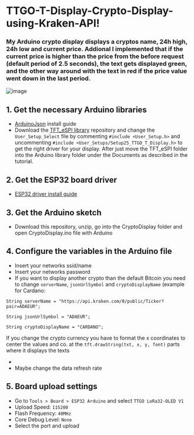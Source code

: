 # TTGO-T-Display-Crypto-Display-using-Kraken-API!

### My Arduino crypto display displays a cryptos name, 24h high, 24h low and current price. Addional I implemented that if the current price is higher than the price from the before request (default period of 2.5 seconds), the text gets displayed green, and the other way around with the text in red if the price value went down in the last period. 

![image](https://user-images.githubusercontent.com/64910238/119895422-08b6b000-bf3e-11eb-81e5-da96b2bd9a86.png)


## 1. Get the necessary Arduino libraries

- [ArduinoJson](https://www.ardu-badge.com/ArduinoJson/6.10.1) install guide
- Download the [TFT_eSPI library](https://github.com/Xinyuan-LilyGO/TTGO-T-Display) repository and change the `User_Setup_Select` file by commenting `#include <User_Setup.h>` and uncommenting `#include <User_Setups/Setup25_TTGO_T_Display.h>` to get the right driver for your display. After just move the TFT_eSPI folder into the Arduino library folder under the Documents as described in the tutorial.

## 2. Get the ESP32 board driver

- [ESP32 driver install guide](https://randomnerdtutorials.com/installing-the-esp32-board-in-arduino-ide-windows-instructions/)

## 3. Get the Arduino sketch

- Download this repository, unzip, go into the CryptoDisplay folder and open CryptoDisplay.ino file with Arduino

## 4. Configure the variables in the Arduino file

- Insert your networks ssid/name
- Insert your networks password
- If you want to display another crypto than the default Bitcoin you need to change `serverName`, `jsonUrlSymbol` and `cryptoDisplayName` (example for Cardano: 

`String serverName = "https://api.kraken.com/0/public/Ticker?pair=ADAEUR";`

`String jsonUrlSymbol = "ADAEUR";`

`String cryptoDisplayName = "CARDANO";`

If you change the crypto currency you have to format the x coordinates to center the values and co. at the `tft.drawString(txt, x, y, font)` parts where it displays the texts

- 
- Maybe change the data refresh rate 

## 5. Board upload settings

- Go to `Tools > Board > ESP32 Arduino` and select `TTGO LoRa32-OLED V1`
- Upload Speed: `115200`
- Flash Frequency: `40MHz`
- Core Debug Level: `None`
- Select the port and upload 
